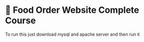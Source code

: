 # 🥘 Food Order Website Complete Course
To run this just download mysql and apache server and then run it
